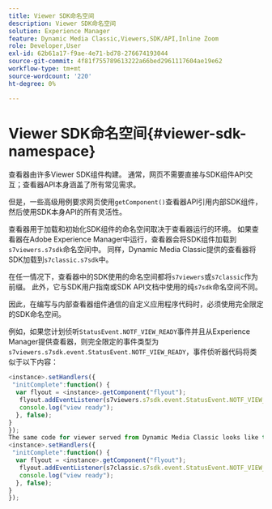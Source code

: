 ```yaml
---
title: Viewer SDK命名空间
description: Viewer SDK命名空间
solution: Experience Manager
feature: Dynamic Media Classic,Viewers,SDK/API,Inline Zoom
role: Developer,User
exl-id: 62b61a17-f9ae-4e71-bd78-276674193044
source-git-commit: 4f81f755789613222a66bed2961117604ae19e62
workflow-type: tm+mt
source-wordcount: '220'
ht-degree: 0%

---
```


# Viewer SDK命名空间{#viewer-sdk-namespace}

查看器由许多Viewer SDK组件构建。 通常，网页不需要直接与SDK组件API交互；查看器API本身涵盖了所有常见需求。

但是，一些高级用例要求网页使用`getComponent()`查看器API引用内部SDK组件，然后使用SDK本身API的所有灵活性。

查看器用于加载和初始化SDK组件的命名空间取决于查看器运行的环境。 如果查看器在Adobe Experience Manager中运行，查看器会将SDK组件加载到`s7viewers.s7sdk`命名空间中。 同样，Dynamic Media Classic提供的查看器将SDK加载到`s7classic.s7sdk`中。

在任一情况下，查看器中的SDK使用的命名空间都将`s7viewers`或`s7classic`作为前缀。 此外，它与SDK用户指南或SDK API文档中使用的纯`s7sdk`命名空间不同。

因此，在编写与内部查看器组件通信的自定义应用程序代码时，必须使用完全限定的SDK命名空间。

例如，如果您计划侦听`StatusEvent.NOTF_VIEW_READY`事件并且从Experience Manager提供查看器，则完全限定的事件类型为`s7viewers.s7sdk.event.StatusEvent.NOTF_VIEW_READY`，事件侦听器代码将类似于以下内容：

```javascript {.line-numbers}
<instance>.setHandlers({ 
 "initComplete":function() { 
  var flyout = <instance>.getComponent("flyout"); 
   flyout.addEventListener(s7viewers.s7sdk.event.StatusEvent.NOTF_VIEW_READY, function(e) { 
   console.log("view ready"); 
  }, false); 
} 
}); 
The same code for viewer served from Dynamic Media Classic looks like this: 
<instance>.setHandlers({ 
 "initComplete":function() { 
  var flyout = <instance>.getComponent("flyout"); 
   flyout.addEventListener(s7classic.s7sdk.event.StatusEvent.NOTF_VIEW_READY, function(e) { 
   console.log("view ready"); 
  }, false); 
} 
});
```

